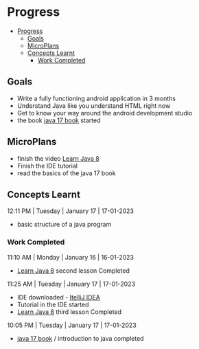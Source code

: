 # Progress

<!-- TOC -->

- [Progress](#progress)
  - [Goals](#goals)
  - [MicroPlans](#microplans)
  - [Concepts Learnt](#concepts-learnt)
    - [Work Completed](#work-completed)

<!-- /TOC -->

## Goals

- Write a fully functioning android application in 3 months
- Understand Java like you understand HTML right now
- Get to know your way around the android development studio
- the book [java 17 book](Java%2017%20for%20Absolute%20Beginners.pdf) started

## MicroPlans

- finish the video [Learn Java 8](https://www.youtube.com/watch?v=grEKMHGYyns&t=2322)
- Finish the IDE tutorial
- read the basics of the java 17 book

## Concepts Learnt

12:11 PM | Tuesday | January 17 | 17-01-2023

- basic structure of a java program

### Work Completed

11:10 AM | Monday | January 16 | 16-01-2023

- [Learn Java 8](https://www.youtube.com/watch?v=grEKMHGYyns&t=2322) second lesson Completed

11:25 AM | Tuesday | January 17 | 17-01-2023

- IDE downloaded - [ItelliJ IDEA](https://www.jetbrains.com/idea/)
- Tutorial in the IDE started
- [Learn Java 8](https://www.youtube.com/watch?v=grEKMHGYyns&t=2322) third lesson Completed

10:05 PM | Tuesday | January 17 | 17-01-2023

- [java 17 book](Java%2017%20for%20Absolute%20Beginners.pdf) / introduction to java completed
